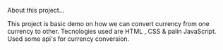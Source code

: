 About this project...


This project is basic demo on how we can convert currency from one currency to other. Tecnologies used are HTML , CSS & palin JavaScript.
Used some api's for currency conversion.
